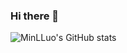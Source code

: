 ### Hi there 👋

<!--
**MingLLuo/MingLLuo** is a ✨ _special_ ✨ repository because its `README.md` (this file) appears on your GitHub profile.

Here are some ideas to get you started:

- 🔭 I’m currently studying on SCNU
- 🌱 I’m currently learning CS
- 💬 Ask me about any thing
-->
![MinLLuo's GitHub stats](https://github-readme-stats.vercel.app/api?username=MingLLuo&count_private=true&theme=highcontrast)
